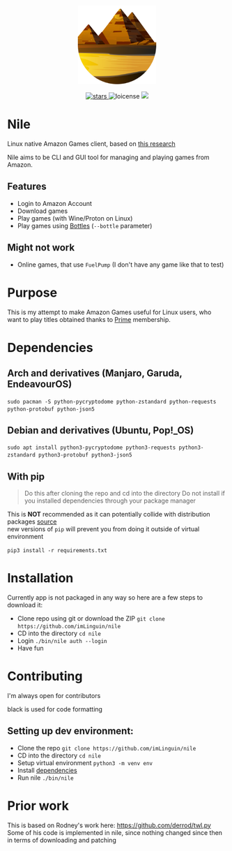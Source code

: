 <p align="center">
    <img width="180px" src="assets/icon.svg" alt="Logo" />
</p>

<p align="center">
    <a href="https://github.com/imLinguin/nile/stargazers">
        <img src="https://img.shields.io/github/stars/imLinguin/nile?color=d98e04" alt="stars"/>
    </a>
    <img src="https://img.shields.io/github/license/imLinguin/nile?color=d98e03" alt="loicense"/>
    <a href="https://ko-fi.com/imlinguin" target="_blank">
        <img src="https://img.shields.io/badge/Ko--Fi-Donate-d98e04?style=flat&logo=ko-fi" />
    </a>
</p>

# Nile
Linux native Amazon Games client, based on [this research](https://github.com/Lariaa/GameLauncherResearch/wiki/Amazon-Games)

Nile aims to be CLI and GUI tool for managing and playing games from Amazon. 

## Features
- Login to Amazon Account
- Download games
- Play games (with Wine/Proton on Linux)
- Play games using [Bottles](https://usebottles.com) (`--bottle` parameter)

## Might not work
- Online games, that use `FuelPump` (I don't have any game like that to test)

# Purpose
This is my attempt to make Amazon Games useful for Linux users, who want to play titles obtained thanks to [Prime](https://prime.amazon.com) membership.

# Dependencies
## Arch and derivatives (Manjaro, Garuda, EndeavourOS)
`sudo pacman -S python-pycryptodome python-zstandard python-requests python-protobuf python-json5`
## Debian and derivatives (Ubuntu, Pop!_OS)
`sudo apt install python3-pycryptodome python3-requests python3-zstandard python3-protobuf python3-json5`

## With pip
> Do this after cloning the repo and cd into the directory
> Do not install if you installed dependencies through your package manager  

This is **NOT** recommended as it can potentially collide with distribution packages [source](https://peps.python.org/pep-0668/)  
new versions of `pip` will prevent you from doing it outside of virtual environment

`pip3 install -r requirements.txt`

# Installation
Currently app is not packaged in any way so here are a few steps to download it:

- Clone repo using git or download the ZIP `git clone https://github.com/imLinguin/nile`
- CD into the directory `cd nile`
- Login `./bin/nile auth --login`
- Have fun

# Contributing

I'm always open for contributors

black is used for code formatting

## Setting up dev environment:
- Clone the repo `git clone https://github.com/imLinguin/nile`
- CD into the directory `cd nile`
- Setup virtual environment `python3 -m venv env`
- Install [dependencies](#dependencies)
- Run nile `./bin/nile`


# Prior work

This is based on Rodney's work here: https://github.com/derrod/twl.py
Some of his code is implemented in nile, since nothing changed since then in terms of downloading and patching

